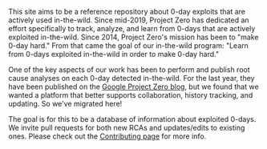 This site aims to be a reference repository about 0-day exploits that are
actively used in-the-wild. Since mid-2019, Project Zero has dedicated an effort
specifically to track, analyze, and learn from 0-days that are actively
exploited in-the-wild. Since 2014, Project Zero's mission has been to "make
0-day hard." From that came the goal of our in-the-wild program: "Learn from
0-days exploited in-the-wild in order to make 0-day hard."

One of the key aspects of our work has been to perform and publish root cause
analyses on each 0-day detected in-the-wild. For the last year, they have been
published on the [Google Project Zero
blog](googleprojectzero.blogspot.com/p/rca.html), but we found that we wanted a
platform that better supports collaboration, history tracking, and updating. So
we've migrated here!

The goal is for this to be a database of information about exploited 0-days. We
invite pull requests for both new RCAs and updates/edits to existing ones.
Please check out the [Contributing page](contributing.html) for more info.
